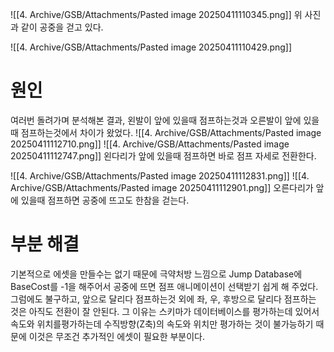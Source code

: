 ![[4. Archive/GSB/Attachments/Pasted image 20250411110345.png]]
위 사진과 같이 공중을 걷고 있다.

![[4. Archive/GSB/Attachments/Pasted image 20250411110429.png]]

# 원인
여러번 돌려가며 분석해본 결과, 왼발이 앞에 있을때 점프하는것과 오른발이 앞에 있을때 점프하는것에서 차이가 왔었다.
![[4. Archive/GSB/Attachments/Pasted image 20250411112710.png]]
![[4. Archive/GSB/Attachments/Pasted image 20250411112747.png]]
왼다리가 앞에 있을때 점프하면 바로 점프 자세로 전환한다.

![[4. Archive/GSB/Attachments/Pasted image 20250411112831.png]]
![[4. Archive/GSB/Attachments/Pasted image 20250411112901.png]]
오른다리가 앞에 있을때 점프하면 공중에 뜨고도 한참을 걷는다.

# 부분 해결
기본적으로 에셋을 만들수는 없기 때문에 극약처방 느낌으로 Jump Database에 BaseCost를 -1을 해주어서 공중에 뜨면 점프 애니메이션이 선택받기 쉽게 해 주었다.
그럼에도 불구하고, 앞으로 달리다 점프하는것 외에 좌, 우, 후방으로 달리다 점프하는 것은 아직도 전환이 잘 안된다. 그 이유는 스키마가 데이터베이스를 평가하는데 있어서 속도와 위치를평가하는데 수직방향(Z축)의 속도와 위치만 평가하는 것이 불가능하기 때문에 이것은 무조건 추가적인 에셋이 필요한 부분이다.